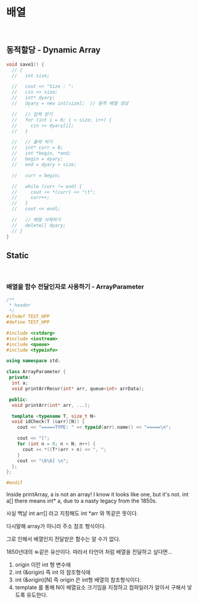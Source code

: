 # 배열

</br>

## 동적할당 - Dynamic Array

```cpp
void save1() {
  // {
  //   int size;

  //   cout << "Size : ";
  //   cin >> size;
  //   int* dyary;
  //   dyary = new int[size];  // 동적 배열 생성

  //   // 입력 받기
  //   for (int i = 0; i < size; i++) {
  //     cin >> dyary[i];
  //   }

  //   // 출력 하기
  //   int* curr = 0;
  //   int *begin, *end;
  //   begin = dyary;
  //   end = dyary + size;

  //   curr = begin;

  //   while (curr != end) {
  //     cout << *(curr) << "\t";
  //     curr++;
  //   }
  //   cout << endl;

  //   // 배열 삭제하기
  //   delete[] dyary;
  // }
}
```

## Static

</br>

### 배열을 함수 전달인자로 사용하기 - ArrayParameter

```cpp
/**
 * header
 */
#ifndef TEST_HPP
#define TEST_HPP

#include <cstdarg>
#include <iostream>
#include <queue>
#include <typeinfo>

using namespace std;

class ArrayParameter {
 private:
  int a;
  void printArrRecur(int* arr, queue<int> arrData);

 public:
  void printArr(int* arr, ...);

  template <typename T, size_t N>
  void idCheck(T (&arr)[N]) {
    cout << "=====TYPE: " << typeid(arr).name() << "=====\n";

    cout << "[";
    for (int n = 0; n < N; n++) {
      cout << *((T*)arr + n) << ", ";
    }
    cout << "\b\b] \n";
  };
};

#endif
```

Inside printArray, a is not an array! I know it looks like one, but it's not. int a[] there means int\* a, due to a nasty legacy from the 1850s.

사실 백날 int arr[] 라고 지칭해도 int \*arr 와 똑같은 뜻이다.

다시말해 array가 아니라 주소 참조 형식이다.

그로 인해서 배열인지 전달받은 함수는 알 수가 없다.

1850년대의 ㅄ같은 유산이다. 따라서 타언어 처럼 배열을 전달하고 싶다면...

1. origin 이란 int 형 변수에
2. int (&origin) 즉 int 의 참조형식에
3. int (&origin)[N] 즉 origin 은 int형 배열의 참조형식이다.
4. template 를 통해 N이 배열요소 크기임을 지정하고 컴파일러가 알아서 구해서 넣도록 유도한다.
